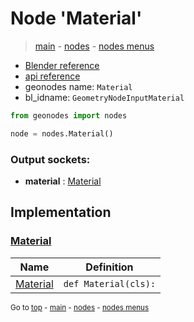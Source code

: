# Node 'Material'

> [main](../structure.md) - [nodes](nodes.md) - [nodes menus](nodes_menus.md)

- [Blender reference](https://docs.blender.org/manual/en/latest/modeling/geometry_nodes/input/material.html)
- [api reference](https://docs.blender.org/api/current/bpy.types.GeometryNodeInputMaterial.html)
- geonodes name: `Material`
- bl_idname: `GeometryNodeInputMaterial`

```python
from geonodes import nodes

node = nodes.Material()
```

### Output sockets:

- **material** : [Material](Material.md)

## Implementation

### [Material](Material.md)

| Name | Definition |
|------|------------|
 | [Material](Material.md#Material-classmethod) | `def Material(cls):` |

<sub>Go to [top](#node-{wnode.bnode.name}) - [main](../structure.md) - [nodes](nodes.md) - [nodes menus](nodes_menus.md)</sub>

